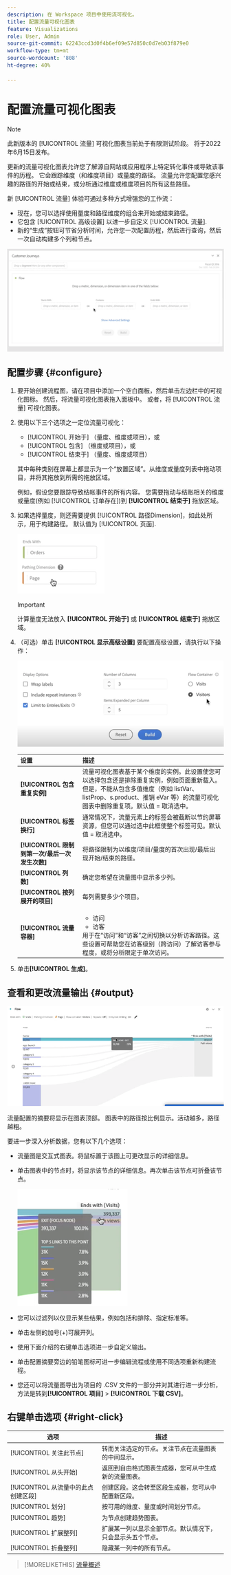 ```yaml
---
description: 在 Workspace 项目中使用流可视化。
title: 配置流量可视化图表
feature: Visualizations
role: User, Admin
source-git-commit: 62243ccd3d0f4b6ef09e57d850c0d7eb03f879e0
workflow-type: tm+mt
source-wordcount: '808'
ht-degree: 40%

---
```


# 配置流量可视化图表

>[!NOTE]
>
>此新版本的 [!UICONTROL 流量] 可视化图表当前处于有限测试阶段。 将于2022年6月15日发布。

更新的流量可视化图表允许您了解源自网站或应用程序上特定转化事件或导致该事件的历程。 它会跟踪维度（和维度项目）或量度的路径。 流量允许您配置您感兴趣的路径的开始或结束，或分析通过维度或维度项目的所有这些路径。

新 [!UICONTROL 流量] 体验可通过多种方式增强您的工作流：

* 现在，您可以选择使用量度和路径维度的组合来开始或结束路径。
* 它包含 [!UICONTROL 高级设置] 以进一步自定义 [!UICONTROL 流量].
* 新的“生成”按钮可节省分析时间，允许您一次配置历程，然后进行查询，然后一次自动构建多个列和节点&#x200B;。

![新的流量UI](assets/new-flow.png)

## 配置步骤 {#configure}

1. 要开始创建流程图，请在项目中添加一个空白面板，然后单击左边栏中的可视化图标。 然后，将流量可视化图表拖入面板中。 或者，将 [!UICONTROL 流量] 可视化图表。

1. 使用以下三个选项之一定位流量可视化：

   * [!UICONTROL 开始于] （量度、维度或项目），或
   * [!UICONTROL 包含] （维度或项目），或
   * [!UICONTROL 结束于] （量度、维度或项目）

   其中每种类别在屏幕上都显示为一个“放置区域”。从维度或量度列表中拖动项目，并将其拖放到所需的拖放区域。

   例如，假设您要跟踪导致结帐事件的所有内容。 您需要拖动与结账相关的维度或量度(例如 [!UICONTROL 订单存在])到 **[!UICONTROL 结束于]** 拖放区域。

1. 如果选择量度，则还需要提供 [!UICONTROL 路径Dimension]，如此处所示，用于构建路径。 默认值为 [!UICONTROL 页面].

   ![路径维度](assets/pathing-dim.png)

   >[!IMPORTANT]
   >
   >计算量度无法放入  **[!UICONTROL 开始于]** 或 **[!UICONTROL 结束于]** 拖放区域。

1. （可选）单击 **[!UICONTROL 显示高级设置]** 要配置高级设置，请执行以下操作：

   ![高级设置](assets/adv-settings.png)

   | 设置 | 描述 |
   | --- | --- |
   | **[!UICONTROL 包含重复实例]** | 流量可视化图表基于某个维度的实例。此设置使您可以选择包含还是排除重复实例，例如页面重新载入。但是，不能从包含多值维度（例如 listVar、listProp、s.product、推销 eVar 等）的流量可视化图表中删除重复项。默认值 = 取消选中。 |
   | **[!UICONTROL 标签换行]** | 通常情况下，流量元素上的标签会被截断以节约屏幕资源，但您可以通过选中此框使整个标签可见。默认值 = 取消选中。 |
   | **[!UICONTROL 限制到第一次/最后一次发生次数]** | 将路径限制为以维度/项目/量度的首次出现/最后出现开始/结束的路径。 |
   | **[!UICONTROL 列数]** | 确定您希望在流量图中显示多少列。 |
   | **[!UICONTROL 按列展开的项目]** | 每列需要多少个项目。 |
   | **[!UICONTROL 流量容器]** | <ul><li>访问</li><li>访客</li></ul> 用于在“访问”和“访客”之间切换以分析访客路径。这些设置可帮助您在访客级别（跨访问）了解访客参与程度，或将分析限定于单次访问。 |

1. 单击&#x200B;**[!UICONTROL 生成]**。

## 查看和更改流量输出 {#output}

![流量输出](assets/flow-output.png)

流量配置的摘要将显示在图表顶部。 图表中的路径按比例显示。活动越多，路径越粗。

要进一步深入分析数据，您有以下几个选项：

* 流量图是交互式图表。将鼠标置于该图上可更改显示的详细信息。

* 单击图表中的节点时，将显示该节点的详细信息。再次单击该节点可折叠该节点。

   ![节点详细信息](assets/node-details.png)

* 您可以过滤列以仅显示某些结果，例如包括和排除、指定标准等。

* 单击左侧的加号(+)可展开列。

* 使用下面介绍的右键单击选项进一步自定义输出。

* 单击配置摘要旁边的铅笔图标可进一步编辑流程或使用不同选项重新构建流程。

* 您还可以将流量图导出为项目的 .CSV 文件的一部分并对其进行进一步分析，方法是转到&#x200B;**[!UICONTROL 项目]** > **[!UICONTROL 下载 CSV]**。


## 右键单击选项 {#right-click}

| 选项 | 描述 |
|--- |--- |
| [!UICONTROL 关注此节点] | 转而关注选定的节点。关注节点在流量图表的中间显示。 |
| [!UICONTROL 从头开始] | 返回到自由格式图表生成器，您可从中生成新的流量图表。 |
| [!UICONTROL 从流量中的此点创建区段] | 创建区段。这会转至区段生成器，您可从中配置新区段。 |
| [!UICONTROL 划分] | 按可用的维度、量度或时间划分节点。 |
| [!UICONTROL 趋势] | 为节点创建趋势图表。 |
| [!UICONTROL 扩展整列] | 扩展某一列以显示全部节点。默认情况下，只会显示头五个节点。 |
| [!UICONTROL 折叠整列] | 隐藏某一列中的所有节点。 |

>[!MORELIKETHIS]
>[流量概述](/help/analysis-workspace/visualizations/c-flow/flow.md)


